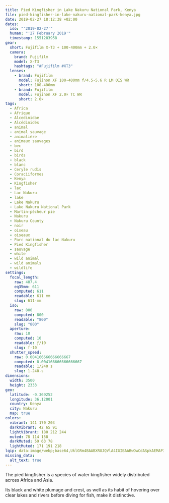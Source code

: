 ```yaml
---
title: Pied Kingfisher in Lake Nakuru National Park, Kenya
file: pied-kingfisher-in-lake-nakuru-national-park-kenya.jpg
date: 2019-02-27 18:12:38 +02:00
dates:
  iso: "'2019-02-27'"
  human: "'27 February 2019'"
  timestamp: 1551283958
gear:
  short: Fujifilm X-T3 + 100-400mm + 2.0×
  camera:
    brand: Fujifilm
    model: X-T3
    hashtags: "#Fujifilm #XT3"
  lenses:
    - brand: Fujifilm
      model: Fujinon XF 100-400mm f/4.5-5.6 R LM OIS WR
      short: 100-400mm
    - brand: Fujifilm
      model: Fujinon XF 2.0× TC WR
      short: 2.0×
tags:
  - Africa
  - Afrique
  - Alcedinidae
  - Alcédinidés
  - animal
  - animal sauvage
  - animalière
  - animaux sauvages
  - bec
  - bird
  - birds
  - black
  - blanc
  - Ceryle rudis
  - Coraciiformes
  - Kenya
  - Kingfisher
  - lac
  - Lac Nakuru
  - lake
  - Lake Nakuru
  - Lake Nakuru National Park
  - Martin-pêcheur pie
  - Nakuru
  - Nakuru County
  - noir
  - oiseau
  - oiseaux
  - Parc national du lac Nakuru
  - Pied Kingfisher
  - sauvage
  - white
  - wild animal
  - wild animals
  - wildlife
settings:
  focal_length:
    raw: 407.4
    eq35mm: 611
    computed: 611
    readable: 611 mm
    slug: 611-mm
  iso:
    raw: 800
    computed: 800
    readable: "800"
    slug: "800"
  aperture:
    raw: 10
    computed: 10
    readable: ƒ/10
    slug: f-10
  shutter_speed:
    raw: 0.004166666666666667
    computed: 0.004166666666666667
    readable: 1/240 s
    slug: 1-240-s
dimensions:
  width: 3500
  height: 2333
geo:
  latitude: -0.369252
  longitude: 36.12001
  country: Kenya
  city: Nakuru
  map: true
colors:
  vibrant: 141 170 203
  darkVibrant: 42 65 91
  lightVibrant: 180 212 244
  muted: 78 114 158
  darkMuted: 59 63 78
  lightMuted: 171 191 218
lqip: data:image/webp;base64,UklGRm4BAABXRUJQVlA4IGIBAABwDwCdASpkAEMAP3Gex1k0qyilMzPcApAuCWUA1BQ+fizsTFgEP9fUdBZmi1qUveLgM+0y8id+fD53/djTpTwRGlOHO41owyEW9F0rEqG1SDfTSKxgzEG63TdaNfiaF4RERlEN0Nk7ArgavltFFORa4jkXmwwP82QwOqwRSPZHJ70hfiAA/umt9snel+Iu5yFH2s7SqEJ9vuE84LzjiZ7nRxV3qlcC3z7PHQbSOGiLO0hJRxKXqqrjsYkddo7O6L0iIiQrcRwKcIBCTDOnc6GgBJ2ZvvnsNjqcKL6Owi2P85JY6hxIjwidD9My8EGxD0BbBJ/5xOsN5LXc/SmlSRFMaOqHUGXw13PLXJ8UCJUrOBDeN+vvvRbbZMq0B1UIzbq5oTb7tUh1qGtKl4ech2+qM9HiqCYViluFLLcWW9AGCDnBwPEnLVoHUP2xKsrBu/nRfA11VTBgMkaNaEhq9aQcQAA=
missing_data:
  alt_text: true
---
```


The pied kingfisher is a species of water kingfisher widely distributed across Africa and Asia.

Its black and white plumage and crest, as well as its habit of hovering over clear lakes and rivers before diving for fish, make it distinctive.

